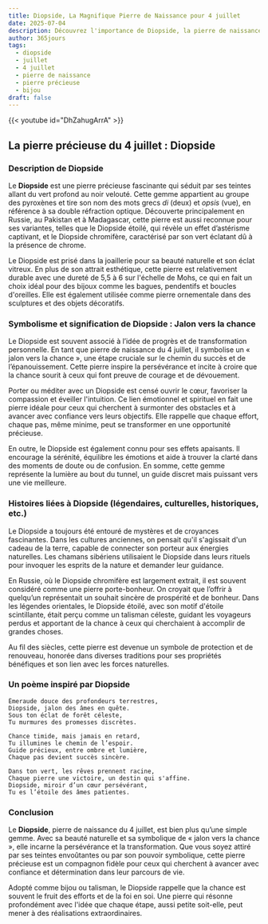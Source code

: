 ```yaml
---
title: Diopside, La Magnifique Pierre de Naissance pour 4 juillet
date: 2025-07-04
description: Découvrez l'importance de Diopside, la pierre de naissance du 4 juillet qui symbolise Jalon vers la chance. Laissez sa beauté et sa signification illuminer votre journée.
author: 365jours
tags:
  - diopside
  - juillet
  - 4 juillet
  - pierre de naissance
  - pierre précieuse
  - bijou
draft: false
---
```


{{< youtube id="DhZahugArrA" >}}

## La pierre précieuse du 4 juillet : Diopside

### Description de Diopside

Le **Diopside** est une pierre précieuse fascinante qui séduit par ses teintes allant du vert profond au noir velouté. Cette gemme appartient au groupe des pyroxènes et tire son nom des mots grecs _di_ (deux) et _opsis_ (vue), en référence à sa double réfraction optique. Découverte principalement en Russie, au Pakistan et à Madagascar, cette pierre est aussi reconnue pour ses variantes, telles que le Diopside étoilé, qui révèle un effet d’astérisme captivant, et le Diopside chromifère, caractérisé par son vert éclatant dû à la présence de chrome.

Le Diopside est prisé dans la joaillerie pour sa beauté naturelle et son éclat vitreux. En plus de son attrait esthétique, cette pierre est relativement durable avec une dureté de 5,5 à 6 sur l'échelle de Mohs, ce qui en fait un choix idéal pour des bijoux comme les bagues, pendentifs et boucles d'oreilles. Elle est également utilisée comme pierre ornementale dans des sculptures et des objets décoratifs.

### Symbolisme et signification de Diopside : Jalon vers la chance

Le Diopside est souvent associé à l’idée de progrès et de transformation personnelle. En tant que pierre de naissance du 4 juillet, il symbolise un « jalon vers la chance », une étape cruciale sur le chemin du succès et de l’épanouissement. Cette pierre inspire la persévérance et incite à croire que la chance sourit à ceux qui font preuve de courage et de dévouement.

Porter ou méditer avec un Diopside est censé ouvrir le cœur, favoriser la compassion et éveiller l'intuition. Ce lien émotionnel et spirituel en fait une pierre idéale pour ceux qui cherchent à surmonter des obstacles et à avancer avec confiance vers leurs objectifs. Elle rappelle que chaque effort, chaque pas, même minime, peut se transformer en une opportunité précieuse.

En outre, le Diopside est également connu pour ses effets apaisants. Il encourage la sérénité, équilibre les émotions et aide à trouver la clarté dans des moments de doute ou de confusion. En somme, cette gemme représente la lumière au bout du tunnel, un guide discret mais puissant vers une vie meilleure.

### Histoires liées à Diopside (légendaires, culturelles, historiques, etc.)

Le Diopside a toujours été entouré de mystères et de croyances fascinantes. Dans les cultures anciennes, on pensait qu'il s'agissait d'un cadeau de la terre, capable de connecter son porteur aux énergies naturelles. Les chamans sibériens utilisaient le Diopside dans leurs rituels pour invoquer les esprits de la nature et demander leur guidance.

En Russie, où le Diopside chromifère est largement extrait, il est souvent considéré comme une pierre porte-bonheur. On croyait que l’offrir à quelqu’un représentait un souhait sincère de prospérité et de bonheur. Dans les légendes orientales, le Diopside étoilé, avec son motif d'étoile scintillante, était perçu comme un talisman céleste, guidant les voyageurs perdus et apportant de la chance à ceux qui cherchaient à accomplir de grandes choses.

Au fil des siècles, cette pierre est devenue un symbole de protection et de renouveau, honorée dans diverses traditions pour ses propriétés bénéfiques et son lien avec les forces naturelles.

### Un poème inspiré par Diopside

```
Émeraude douce des profondeurs terrestres,  
Diopside, jalon des âmes en quête.  
Sous ton éclat de forêt céleste,  
Tu murmures des promesses discrètes.  

Chance timide, mais jamais en retard,  
Tu illumines le chemin de l’espoir.  
Guide précieux, entre ombre et lumière,  
Chaque pas devient succès sincère.  

Dans ton vert, les rêves prennent racine,  
Chaque pierre une victoire, un destin qui s'affine.  
Diopside, miroir d’un cœur persévérant,  
Tu es l’étoile des âmes patientes.  
```

### Conclusion

Le **Diopside**, pierre de naissance du 4 juillet, est bien plus qu’une simple gemme. Avec sa beauté naturelle et sa symbolique de « jalon vers la chance », elle incarne la persévérance et la transformation. Que vous soyez attiré par ses teintes envoûtantes ou par son pouvoir symbolique, cette pierre précieuse est un compagnon fidèle pour ceux qui cherchent à avancer avec confiance et détermination dans leur parcours de vie.

Adopté comme bijou ou talisman, le Diopside rappelle que la chance est souvent le fruit des efforts et de la foi en soi. Une pierre qui résonne profondément avec l'idée que chaque étape, aussi petite soit-elle, peut mener à des réalisations extraordinaires.